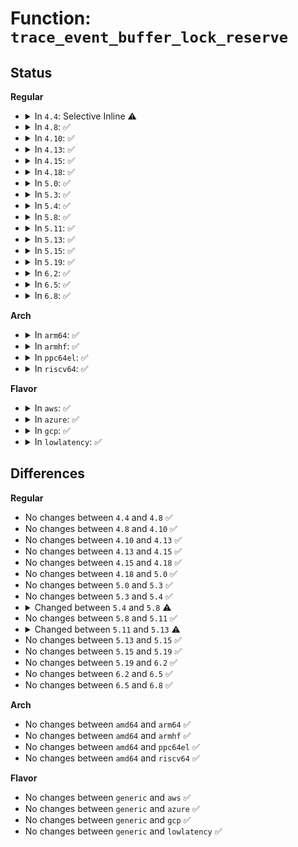 # Function: <code>trace_event_buffer_lock_reserve</code>

## Status
<b>Regular</b>
<ul>
<li>
<details>
<summary>In <code>4.4</code>: Selective Inline ⚠️</summary>

```c
struct ring_buffer_event *trace_event_buffer_lock_reserve(struct ring_buffer **current_rb, struct trace_event_file *trace_file, int type, long unsigned int len, long unsigned int flags, int pc);
```

**Collision:** Unique Global

**Inline:** Selective

**Transformation:** False

**Instances:**

```
In kernel/trace/trace.c (ffffffff8114ead0)
Location: kernel/trace/trace.c:1710
Inline: True
Direct callers:
  - kernel/trace/trace_events.c:trace_event_buffer_reserve
  - kernel/trace/trace_kprobe.c:kretprobe_trace_func
  - kernel/trace/trace_kprobe.c:kprobe_trace_func
```
**Symbols:**

```
ffffffff8114ead0-ffffffff8114eb48: trace_event_buffer_lock_reserve (STB_GLOBAL)
```
</details>
</li>
<li>
<details>
<summary>In <code>4.8</code>: ✅</summary>

```c
struct ring_buffer_event *trace_event_buffer_lock_reserve(struct ring_buffer **current_rb, struct trace_event_file *trace_file, int type, long unsigned int len, long unsigned int flags, int pc);
```

**Collision:** Unique Global

**Inline:** No

**Transformation:** False

**Instances:**

```
In kernel/trace/trace.c (ffffffff811577a0)
Location: kernel/trace/trace.c:2069
Inline: False
Direct callers:
  - kernel/trace/trace_events.c:trace_event_buffer_reserve
  - kernel/trace/trace_kprobe.c:kretprobe_trace_func
  - kernel/trace/trace_kprobe.c:kprobe_trace_func
```
**Symbols:**

```
ffffffff811577a0-ffffffff81157887: trace_event_buffer_lock_reserve (STB_GLOBAL)
```
</details>
</li>
<li>
<details>
<summary>In <code>4.10</code>: ✅</summary>

```c
struct ring_buffer_event *trace_event_buffer_lock_reserve(struct ring_buffer **current_rb, struct trace_event_file *trace_file, int type, long unsigned int len, long unsigned int flags, int pc);
```

**Collision:** Unique Global

**Inline:** No

**Transformation:** False

**Instances:**

```
In kernel/trace/trace.c (ffffffff8115d700)
Location: kernel/trace/trace.c:2082
Inline: False
Direct callers:
  - kernel/trace/trace_events.c:trace_event_buffer_reserve
  - kernel/trace/trace_kprobe.c:kretprobe_trace_func
  - kernel/trace/trace_kprobe.c:kprobe_trace_func
```
**Symbols:**

```
ffffffff8115d700-ffffffff8115d7f1: trace_event_buffer_lock_reserve (STB_GLOBAL)
```
</details>
</li>
<li>
<details>
<summary>In <code>4.13</code>: ✅</summary>

```c
struct ring_buffer_event *trace_event_buffer_lock_reserve(struct ring_buffer **current_rb, struct trace_event_file *trace_file, int type, long unsigned int len, long unsigned int flags, int pc);
```

**Collision:** Unique Global

**Inline:** No

**Transformation:** False

**Instances:**

```
In kernel/trace/trace.c (ffffffff81160820)
Location: kernel/trace/trace.c:2259
Inline: False
Direct callers:
  - kernel/trace/trace_events.c:trace_event_buffer_reserve
  - kernel/trace/trace_kprobe.c:kretprobe_trace_func
  - kernel/trace/trace_kprobe.c:kprobe_trace_func
```
**Symbols:**

```
ffffffff81160820-ffffffff81160911: trace_event_buffer_lock_reserve (STB_GLOBAL)
```
</details>
</li>
<li>
<details>
<summary>In <code>4.15</code>: ✅</summary>

```c
struct ring_buffer_event *trace_event_buffer_lock_reserve(struct ring_buffer **current_rb, struct trace_event_file *trace_file, int type, long unsigned int len, long unsigned int flags, int pc);
```

**Collision:** Unique Global

**Inline:** No

**Transformation:** False

**Instances:**

```
In kernel/trace/trace.c (ffffffff8116d8e0)
Location: kernel/trace/trace.c:2262
Inline: False
Direct callers:
  - kernel/trace/trace_events.c:trace_event_buffer_reserve
  - kernel/trace/trace_kprobe.c:kretprobe_trace_func
  - kernel/trace/trace_kprobe.c:kprobe_trace_func
```
**Symbols:**

```
ffffffff8116d8e0-ffffffff8116d9d1: trace_event_buffer_lock_reserve (STB_GLOBAL)
```
</details>
</li>
<li>
<details>
<summary>In <code>4.18</code>: ✅</summary>

```c
struct ring_buffer_event *trace_event_buffer_lock_reserve(struct ring_buffer **current_rb, struct trace_event_file *trace_file, int type, long unsigned int len, long unsigned int flags, int pc);
```

**Collision:** Unique Global

**Inline:** No

**Transformation:** False

**Instances:**

```
In kernel/trace/trace.c (ffffffff8117cce0)
Location: kernel/trace/trace.c:2274
Inline: False
Direct callers:
  - kernel/trace/trace_events.c:trace_event_buffer_reserve
  - kernel/trace/trace_kprobe.c:kretprobe_trace_func
  - kernel/trace/trace_kprobe.c:kprobe_trace_func
```
**Symbols:**

```
ffffffff8117cce0-ffffffff8117cde3: trace_event_buffer_lock_reserve (STB_GLOBAL)
```
</details>
</li>
<li>
<details>
<summary>In <code>5.0</code>: ✅</summary>

```c
struct ring_buffer_event *trace_event_buffer_lock_reserve(struct ring_buffer **current_rb, struct trace_event_file *trace_file, int type, long unsigned int len, long unsigned int flags, int pc);
```

**Collision:** Unique Global

**Inline:** No

**Transformation:** False

**Instances:**

```
In kernel/trace/trace.c (ffffffff8118a580)
Location: kernel/trace/trace.c:2275
Inline: False
Direct callers:
  - kernel/trace/trace_events.c:trace_event_buffer_reserve
  - kernel/trace/trace_kprobe.c:kretprobe_trace_func
  - kernel/trace/trace_kprobe.c:kprobe_trace_func
```
**Symbols:**

```
ffffffff8118a580-ffffffff8118a683: trace_event_buffer_lock_reserve (STB_GLOBAL)
```
</details>
</li>
<li>
<details>
<summary>In <code>5.3</code>: ✅</summary>

```c
struct ring_buffer_event *trace_event_buffer_lock_reserve(struct ring_buffer **current_rb, struct trace_event_file *trace_file, int type, long unsigned int len, long unsigned int flags, int pc);
```

**Collision:** Unique Global

**Inline:** No

**Transformation:** False

**Instances:**

```
In kernel/trace/trace.c (ffffffff81197c80)
Location: kernel/trace/trace.c:2459
Inline: False
Direct callers:
  - kernel/trace/trace_events.c:trace_event_buffer_reserve
  - kernel/trace/trace_kprobe.c:kretprobe_trace_func
  - kernel/trace/trace_kprobe.c:kprobe_trace_func
```
**Symbols:**

```
ffffffff81197c80-ffffffff81197d7c: trace_event_buffer_lock_reserve (STB_GLOBAL)
```
</details>
</li>
<li>
<details>
<summary>In <code>5.4</code>: ✅</summary>

```c
struct ring_buffer_event *trace_event_buffer_lock_reserve(struct ring_buffer **current_rb, struct trace_event_file *trace_file, int type, long unsigned int len, long unsigned int flags, int pc);
```

**Collision:** Unique Global

**Inline:** No

**Transformation:** False

**Instances:**

```
In kernel/trace/trace.c (ffffffff811a3620)
Location: kernel/trace/trace.c:2485
Inline: False
Direct callers:
  - kernel/trace/trace_events.c:trace_event_buffer_reserve
  - kernel/trace/trace_kprobe.c:kretprobe_trace_func
  - kernel/trace/trace_kprobe.c:kprobe_trace_func
```
**Symbols:**

```
ffffffff811a3620-ffffffff811a371c: trace_event_buffer_lock_reserve (STB_GLOBAL)
```
</details>
</li>
<li>
<details>
<summary>In <code>5.8</code>: ✅</summary>

```c
struct ring_buffer_event *trace_event_buffer_lock_reserve(struct trace_buffer **current_rb, struct trace_event_file *trace_file, int type, long unsigned int len, long unsigned int flags, int pc);
```

**Collision:** Unique Global

**Inline:** No

**Transformation:** False

**Instances:**

```
In kernel/trace/trace.c (ffffffff811bb850)
Location: kernel/trace/trace.c:2589
Inline: False
Direct callers:
  - kernel/trace/trace_events.c:trace_event_buffer_reserve
  - kernel/trace/trace_kprobe.c:kretprobe_trace_func
  - kernel/trace/trace_kprobe.c:kprobe_trace_func
  - kernel/trace/trace_uprobe.c:__uprobe_trace_func
```
**Symbols:**

```
ffffffff811bb850-ffffffff811bb94c: trace_event_buffer_lock_reserve (STB_GLOBAL)
```
</details>
</li>
<li>
<details>
<summary>In <code>5.11</code>: ✅</summary>

```c
struct ring_buffer_event *trace_event_buffer_lock_reserve(struct trace_buffer **current_rb, struct trace_event_file *trace_file, int type, long unsigned int len, long unsigned int flags, int pc);
```

**Collision:** Unique Global

**Inline:** No

**Transformation:** False

**Instances:**

```
In kernel/trace/trace.c (ffffffff811b9450)
Location: kernel/trace/trace.c:2733
Inline: False
Direct callers:
  - kernel/trace/trace_events.c:trace_event_buffer_reserve
  - kernel/trace/trace_kprobe.c:kretprobe_trace_func
  - kernel/trace/trace_kprobe.c:kprobe_trace_func
  - kernel/trace/trace_uprobe.c:__uprobe_trace_func
```
**Symbols:**

```
ffffffff811b9450-ffffffff811b9559: trace_event_buffer_lock_reserve (STB_GLOBAL)
```
</details>
</li>
<li>
<details>
<summary>In <code>5.13</code>: ✅</summary>

```c
struct ring_buffer_event *trace_event_buffer_lock_reserve(struct trace_buffer **current_rb, struct trace_event_file *trace_file, int type, long unsigned int len, unsigned int trace_ctx);
```

**Collision:** Unique Global

**Inline:** No

**Transformation:** False

**Instances:**

```
In kernel/trace/trace.c (ffffffff811b7ff0)
Location: kernel/trace/trace.c:2742
Inline: False
Direct callers:
  - kernel/trace/trace_events.c:trace_event_buffer_reserve
  - kernel/trace/trace_kprobe.c:kretprobe_trace_func
  - kernel/trace/trace_kprobe.c:kprobe_trace_func
  - kernel/trace/trace_uprobe.c:__uprobe_trace_func
```
**Symbols:**

```
ffffffff811b7ff0-ffffffff811b8113: trace_event_buffer_lock_reserve (STB_GLOBAL)
```
</details>
</li>
<li>
<details>
<summary>In <code>5.15</code>: ✅</summary>

```c
struct ring_buffer_event *trace_event_buffer_lock_reserve(struct trace_buffer **current_rb, struct trace_event_file *trace_file, int type, long unsigned int len, unsigned int trace_ctx);
```

**Collision:** Unique Global

**Inline:** No

**Transformation:** False

**Instances:**

```
In kernel/trace/trace.c (ffffffff811e23b0)
Location: kernel/trace/trace.c:2766
Inline: False
Direct callers:
  - kernel/trace/trace_events.c:trace_event_buffer_reserve
  - kernel/trace/trace_syscalls.c:ftrace_syscall_exit
  - kernel/trace/trace_syscalls.c:ftrace_syscall_enter
  - kernel/trace/trace_eprobe.c:__eprobe_trace_func
  - kernel/trace/trace_kprobe.c:kretprobe_trace_func
  - kernel/trace/trace_kprobe.c:kprobe_trace_func
  - kernel/trace/trace_uprobe.c:__uprobe_trace_func
```
**Symbols:**

```
ffffffff811e23b0-ffffffff811e24bc: trace_event_buffer_lock_reserve (STB_GLOBAL)
```
</details>
</li>
<li>
<details>
<summary>In <code>5.19</code>: ✅</summary>

```c
struct ring_buffer_event *trace_event_buffer_lock_reserve(struct trace_buffer **current_rb, struct trace_event_file *trace_file, int type, long unsigned int len, unsigned int trace_ctx);
```

**Collision:** Unique Global

**Inline:** No

**Transformation:** False

**Instances:**

```
In kernel/trace/trace.c (ffffffff81219070)
Location: kernel/trace/trace.c:2759
Inline: False
Direct callers:
  - kernel/trace/trace_events.c:trace_event_buffer_reserve
```
**Symbols:**

```
ffffffff81219070-ffffffff812191de: trace_event_buffer_lock_reserve (STB_GLOBAL)
```
</details>
</li>
<li>
<details>
<summary>In <code>6.2</code>: ✅</summary>

```c
struct ring_buffer_event *trace_event_buffer_lock_reserve(struct trace_buffer **current_rb, struct trace_event_file *trace_file, int type, long unsigned int len, unsigned int trace_ctx);
```

**Collision:** Unique Global

**Inline:** No

**Transformation:** False

**Instances:**

```
In kernel/trace/trace.c (ffffffff81263100)
Location: kernel/trace/trace.c:2783
Inline: False
Direct callers:
  - kernel/trace/trace_events.c:trace_event_buffer_reserve
```
**Symbols:**

```
ffffffff81263100-ffffffff8126326e: trace_event_buffer_lock_reserve (STB_GLOBAL)
```
</details>
</li>
<li>
<details>
<summary>In <code>6.5</code>: ✅</summary>

```c
struct ring_buffer_event *trace_event_buffer_lock_reserve(struct trace_buffer **current_rb, struct trace_event_file *trace_file, int type, long unsigned int len, unsigned int trace_ctx);
```

**Collision:** Unique Global

**Inline:** No

**Transformation:** False

**Instances:**

```
In kernel/trace/trace.c (ffffffff8127a0e0)
Location: kernel/trace/trace.c:2854
Inline: False
Direct callers:
  - kernel/trace/trace_events.c:trace_event_buffer_reserve
```
**Symbols:**

```
ffffffff8127a0e0-ffffffff8127a21e: trace_event_buffer_lock_reserve (STB_GLOBAL)
```
</details>
</li>
<li>
<details>
<summary>In <code>6.8</code>: ✅</summary>

```c
struct ring_buffer_event *trace_event_buffer_lock_reserve(struct trace_buffer **current_rb, struct trace_event_file *trace_file, int type, long unsigned int len, unsigned int trace_ctx);
```

**Collision:** Unique Global

**Inline:** No

**Transformation:** False

**Instances:**

```
In kernel/trace/trace.c (ffffffff81294bc0)
Location: kernel/trace/trace.c:2848
Inline: False
Direct callers:
  - kernel/trace/trace_events.c:trace_event_buffer_reserve
```
**Symbols:**

```
ffffffff81294bc0-ffffffff81294cfe: trace_event_buffer_lock_reserve (STB_GLOBAL)
```
</details>
</li>
</ul>
<b>Arch</b>
<ul>
<li>
<details>
<summary>In <code>arm64</code>: ✅</summary>

```c
struct ring_buffer_event *trace_event_buffer_lock_reserve(struct ring_buffer **current_rb, struct trace_event_file *trace_file, int type, long unsigned int len, long unsigned int flags, int pc);
```

**Collision:** Unique Global

**Inline:** No

**Transformation:** False

**Instances:**

```
In kernel/trace/trace.c (ffff800010221038)
Location: kernel/trace/trace.c:2485
Inline: False
Direct callers:
  - kernel/trace/trace_events.c:trace_event_buffer_reserve
  - kernel/trace/trace_kprobe.c:kretprobe_trace_func
  - kernel/trace/trace_kprobe.c:kprobe_trace_func
```
**Symbols:**

```
ffff800010221038-ffff800010221170: trace_event_buffer_lock_reserve (STB_GLOBAL)
```
</details>
</li>
<li>
<details>
<summary>In <code>armhf</code>: ✅</summary>

```c
struct ring_buffer_event *trace_event_buffer_lock_reserve(struct ring_buffer **current_rb, struct trace_event_file *trace_file, int type, long unsigned int len, long unsigned int flags, int pc);
```

**Collision:** Unique Global

**Inline:** No

**Transformation:** False

**Instances:**

```
In kernel/trace/trace.c (c045c7e0)
Location: kernel/trace/trace.c:2485
Inline: False
Direct callers:
  - kernel/trace/trace_events.c:trace_event_buffer_reserve
  - kernel/trace/trace_kprobe.c:kretprobe_trace_func
  - kernel/trace/trace_kprobe.c:kprobe_trace_func
  - kernel/trace/trace_uprobe.c:__uprobe_trace_func
```
**Symbols:**

```
c045c7e0-c045c8f4: trace_event_buffer_lock_reserve (STB_GLOBAL)
```
</details>
</li>
<li>
<details>
<summary>In <code>ppc64el</code>: ✅</summary>

```c
struct ring_buffer_event *trace_event_buffer_lock_reserve(struct ring_buffer **current_rb, struct trace_event_file *trace_file, int type, long unsigned int len, long unsigned int flags, int pc);
```

**Collision:** Unique Global

**Inline:** No

**Transformation:** False

**Instances:**

```
In kernel/trace/trace.c (c0000000002a1c10)
Location: kernel/trace/trace.c:2485
Inline: False
Direct callers:
  - kernel/trace/trace_events.c:trace_event_buffer_reserve
  - kernel/trace/trace_kprobe.c:kretprobe_trace_func
  - kernel/trace/trace_kprobe.c:kprobe_trace_func
  - kernel/trace/trace_uprobe.c:__uprobe_trace_func
```
**Symbols:**

```
c0000000002a1c10-c0000000002a1df0: trace_event_buffer_lock_reserve (STB_GLOBAL)
```
</details>
</li>
<li>
<details>
<summary>In <code>riscv64</code>: ✅</summary>

```c
struct ring_buffer_event *trace_event_buffer_lock_reserve(struct ring_buffer **current_rb, struct trace_event_file *trace_file, int type, long unsigned int len, long unsigned int flags, int pc);
```

**Collision:** Unique Global

**Inline:** No

**Transformation:** False

**Instances:**

```
In kernel/trace/trace.c (ffffffe00017b248)
Location: kernel/trace/trace.c:2485
Inline: False
Direct callers:
  - kernel/trace/trace_events.c:trace_event_buffer_reserve
```
**Symbols:**

```
ffffffe00017b248-ffffffe00017b37a: trace_event_buffer_lock_reserve (STB_GLOBAL)
```
</details>
</li>
</ul>
<b>Flavor</b>
<ul>
<li>
<details>
<summary>In <code>aws</code>: ✅</summary>

```c
struct ring_buffer_event *trace_event_buffer_lock_reserve(struct ring_buffer **current_rb, struct trace_event_file *trace_file, int type, long unsigned int len, long unsigned int flags, int pc);
```

**Collision:** Unique Global

**Inline:** No

**Transformation:** False

**Instances:**

```
In kernel/trace/trace.c (ffffffff8119bc40)
Location: kernel/trace/trace.c:2485
Inline: False
Direct callers:
  - kernel/trace/trace_events.c:trace_event_buffer_reserve
  - kernel/trace/trace_kprobe.c:kretprobe_trace_func
  - kernel/trace/trace_kprobe.c:kprobe_trace_func
```
**Symbols:**

```
ffffffff8119bc40-ffffffff8119bd3c: trace_event_buffer_lock_reserve (STB_GLOBAL)
```
</details>
</li>
<li>
<details>
<summary>In <code>azure</code>: ✅</summary>

```c
struct ring_buffer_event *trace_event_buffer_lock_reserve(struct ring_buffer **current_rb, struct trace_event_file *trace_file, int type, long unsigned int len, long unsigned int flags, int pc);
```

**Collision:** Unique Global

**Inline:** No

**Transformation:** False

**Instances:**

```
In kernel/trace/trace.c (ffffffff8118ecc0)
Location: kernel/trace/trace.c:2485
Inline: False
Direct callers:
  - kernel/trace/trace_events.c:trace_event_buffer_reserve
  - kernel/trace/trace_kprobe.c:kretprobe_trace_func
  - kernel/trace/trace_kprobe.c:kprobe_trace_func
```
**Symbols:**

```
ffffffff8118ecc0-ffffffff8118edbc: trace_event_buffer_lock_reserve (STB_GLOBAL)
```
</details>
</li>
<li>
<details>
<summary>In <code>gcp</code>: ✅</summary>

```c
struct ring_buffer_event *trace_event_buffer_lock_reserve(struct ring_buffer **current_rb, struct trace_event_file *trace_file, int type, long unsigned int len, long unsigned int flags, int pc);
```

**Collision:** Unique Global

**Inline:** No

**Transformation:** False

**Instances:**

```
In kernel/trace/trace.c (ffffffff81199a10)
Location: kernel/trace/trace.c:2485
Inline: False
Direct callers:
  - kernel/trace/trace_events.c:trace_event_buffer_reserve
  - kernel/trace/trace_kprobe.c:kretprobe_trace_func
  - kernel/trace/trace_kprobe.c:kprobe_trace_func
```
**Symbols:**

```
ffffffff81199a10-ffffffff81199b0c: trace_event_buffer_lock_reserve (STB_GLOBAL)
```
</details>
</li>
<li>
<details>
<summary>In <code>lowlatency</code>: ✅</summary>

```c
struct ring_buffer_event *trace_event_buffer_lock_reserve(struct ring_buffer **current_rb, struct trace_event_file *trace_file, int type, long unsigned int len, long unsigned int flags, int pc);
```

**Collision:** Unique Global

**Inline:** No

**Transformation:** False

**Instances:**

```
In kernel/trace/trace.c (ffffffff811a76b0)
Location: kernel/trace/trace.c:2485
Inline: False
Direct callers:
  - kernel/trace/trace_events.c:trace_event_buffer_reserve
  - kernel/trace/trace_kprobe.c:kretprobe_trace_func
  - kernel/trace/trace_kprobe.c:kprobe_trace_func
```
**Symbols:**

```
ffffffff811a76b0-ffffffff811a77ac: trace_event_buffer_lock_reserve (STB_GLOBAL)
```
</details>
</li>
</ul>

## Differences
<b>Regular</b>
<ul>
<li>
No changes between <code>4.4</code> and <code>4.8</code> ✅
</li>
<li>
No changes between <code>4.8</code> and <code>4.10</code> ✅
</li>
<li>
No changes between <code>4.10</code> and <code>4.13</code> ✅
</li>
<li>
No changes between <code>4.13</code> and <code>4.15</code> ✅
</li>
<li>
No changes between <code>4.15</code> and <code>4.18</code> ✅
</li>
<li>
No changes between <code>4.18</code> and <code>5.0</code> ✅
</li>
<li>
No changes between <code>5.0</code> and <code>5.3</code> ✅
</li>
<li>
No changes between <code>5.3</code> and <code>5.4</code> ✅
</li>
<li>
<details>
<summary>Changed between <code>5.4</code> and <code>5.8</code> ⚠️</summary>
<ul>
<li>
<b>Param type changed. </b>
<code>struct ring_buffer **current_rb</code> ➡️ <code>struct trace_buffer **current_rb</code>
</li>
</ul>
</details>
</li>
<li>
No changes between <code>5.8</code> and <code>5.11</code> ✅
</li>
<li>
<details>
<summary>Changed between <code>5.11</code> and <code>5.13</code> ⚠️</summary>
<ul>
<li>
<b>Param added. </b>
<code>unsigned int trace_ctx</code>
</li>
<li>
<b>Param removed. </b>
<code>long unsigned int flags</code>
</li>
<li>
<b>Param removed. </b>
<code>int pc</code>
</li>
</ul>
</details>
</li>
<li>
No changes between <code>5.13</code> and <code>5.15</code> ✅
</li>
<li>
No changes between <code>5.15</code> and <code>5.19</code> ✅
</li>
<li>
No changes between <code>5.19</code> and <code>6.2</code> ✅
</li>
<li>
No changes between <code>6.2</code> and <code>6.5</code> ✅
</li>
<li>
No changes between <code>6.5</code> and <code>6.8</code> ✅
</li>
</ul>
<b>Arch</b>
<ul>
<li>
No changes between <code>amd64</code> and <code>arm64</code> ✅
</li>
<li>
No changes between <code>amd64</code> and <code>armhf</code> ✅
</li>
<li>
No changes between <code>amd64</code> and <code>ppc64el</code> ✅
</li>
<li>
No changes between <code>amd64</code> and <code>riscv64</code> ✅
</li>
</ul>
<b>Flavor</b>
<ul>
<li>
No changes between <code>generic</code> and <code>aws</code> ✅
</li>
<li>
No changes between <code>generic</code> and <code>azure</code> ✅
</li>
<li>
No changes between <code>generic</code> and <code>gcp</code> ✅
</li>
<li>
No changes between <code>generic</code> and <code>lowlatency</code> ✅
</li>
</ul>
